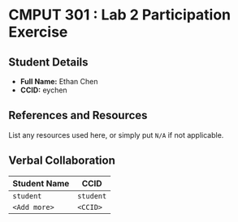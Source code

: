 # CMPUT 301 : Lab 2 Participation Exercise

## Student Details

- **Full Name:** Ethan Chen 
- **CCID:** eychen

## References and Resources

List any resources used here, or simply put `N/A` if not applicable.

## Verbal Collaboration

| Student Name | CCID      |
| ------------ | --------- |
| `student`    | `student` |
| `<Add more>` | `<CCID>`  |
